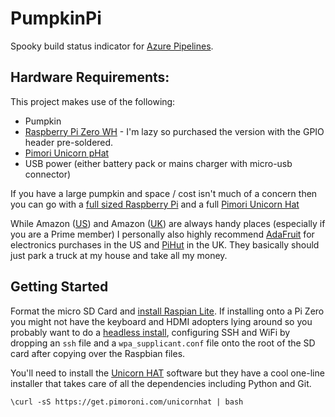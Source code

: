 # PumpkinPi
Spooky build status indicator for [Azure Pipelines](https://azure.com/pipelines).

## Hardware Requirements:
This project makes use of the following:
 - Pumpkin
 - [Raspberry Pi Zero WH](https://www.adafruit.com/product/3708) - I'm lazy so purchased the version with the GPIO header pre-soldered.
 - [Pimori Unicorn pHat](https://www.adafruit.com/product/3181)
 - USB power (either battery pack or mains charger with micro-usb connector)

If you have a large pumpkin and space / cost isn't much of a concern then you can go with a [full sized Raspberry Pi](https://amzn.to/2q2TPyJ) and a full [Pimori Unicorn Hat](https://amzn.to/2CSVhfj)

While Amazon ([US](https://amzn.to/2CUGild)) and Amazon ([UK](https://amzn.to/2PbHDtz)) are always handy places (especially if you are a Prime member) I personally also highly recommend [AdaFruit](https://www.adafruit.com/) for electronics purchases in the US and [PiHut](https://thepihut.com/) in the UK. They basically should just park a truck at my house and take all my money.

## Getting Started

Format the micro SD Card and [install Raspian Lite](https://www.raspberrypi.org/downloads/raspbian/). If installing onto a Pi Zero you might not have the keyboard and HDMI adopters lying around so you probably want to do a [headless install](https://www.raspberrypi-spy.co.uk/2017/04/manually-setting-up-pi-wifi-using-wpa_supplicant-conf/), configuring SSH and WiFi by dropping an `ssh` file and a `wpa_supplicant.conf` file onto the root of the SD card after copying over the Raspbian files.

You'll need to install the [Unicorn HAT](https://github.com/pimoroni/unicorn-hat) software but they have a cool one-line installer that takes care of all the dependencies including Python and Git.

``\curl -sS https://get.pimoroni.com/unicornhat | bash``



